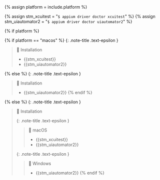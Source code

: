 <!-- _includes/docs/env/appium/ -->

{% assign platform = include.platform %}

{% assign stm_xcuitest =  "`$ appium driver doctor xcuitest`" %}
{% assign stm_uiautomator2 =  "`$ appium driver doctor uiautomator2`" %}

<!-- macOS & Windows -->
{% if platform %}

<!-- macOS -->
{% if platform == "macos" %}
{: .note-title .text-epsilon }
> 🔲 Installation
>
> - {{stm_xcuitest}}
> - {{stm_uiautomator2}}

<!-- Windows -->
{% else %}
{: .note-title .text-epsilon }
> 🔲 Installation
>
> - {{stm_uiautomator2}}
{% endif %}

<!-- ALL -->
{% else %}
{: .note-title .text-epsilon }
> 🔲 Installation
> 
> {: .note-title .text-epsilon }
>> 🔘 macOS
>> 
>> - {{stm_xcuitest}}
>> - {{stm_uiautomator2}}
>
> {: .note-title .text-epsilon }
>> 🔘 Windows
>> 
>> - {{stm_uiautomator2}}
{% endif %}
